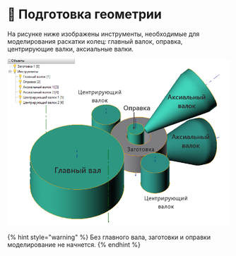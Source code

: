 # 🔲 Подготовка геометрии

На рисунке ниже изображены инструменты, необходимые для моделирования раскатки колец: главный валок, оправка, центрирующие валки, аксиальные валки.

![&#x413;&#x435;&#x43E;&#x43C;&#x435;&#x442;&#x440;&#x438;&#x44F; &#x434;&#x43B;&#x44F; &#x43C;&#x43E;&#x434;&#x443;&#x43B;&#x438;&#x440;&#x43E;&#x432;&#x430;&#x43D;&#x438;&#x44F;](../.gitbook/assets/geometry.png)

{% hint style="warning" %}
Без главного вала, заготовки и оправки моделирование не начнется.
{% endhint %}

